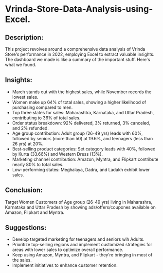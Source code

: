 # Vrinda-Store-Data-Analysis-using-Excel.
## Description:
This project revolves around a comprehensive data analysis of Vrinda Store's performance in 2022, employing Excel to extract valuable insights. The dashboard we made is like a summary of the important stuff. Here's what we found.

## Insights:
- March stands out with the highest sales, while November records the lowest sales.
- Women make up 64% of total sales, showing a higher likelihood of purchasing compared to men.
- Top three states for sales: Maharashtra, Karnataka, and Uttar Pradesh, contributing to 36% of total sales.
- Order status breakdown: 92% delivered, 3% returned, 3% canceled, and 2% refunded.
- Age group contribution: Adult group (26-49 yrs) leads with 60%, followed by seniors (more than 50) at 19.6%, and teenagers 
  (less than 26 yrs) at 20%.
- Best-selling product categories: Set category leads with 40%, followed by Kurta (33.66%) and Western Dress (13%).
- Marketing channel contribution: Amazon, Myntra, and Flipkart contribute nearly 80% to total sales.
- Low-performing states: Meghalaya, Dadra, and Ladakh exhibit lower sales.

## Conclusion:
Target Women Customers of Age group (26-49 yrs) living in Maharashra, Karnataka and Uttar Pradesh by showing ads/offers/coupones available on Amazon, Flipkart and Myntra.

## Suggestions:
- Develop targeted marketing for teenagers and seniors wih Adults.
- Prioritize top-selling regions and implement customized strategies for areas with lower sales to optimize overall performance.
- Keep using Amazon, Myntra, and Flipkart - they're bringing in most of the sales.
- Implement initiatives to enhance customer retention.
